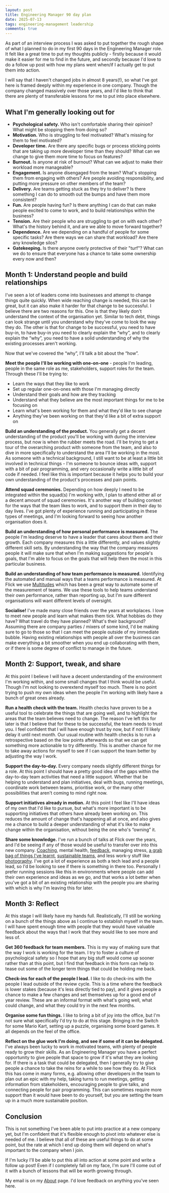 ```yaml
---
layout: post
title: Engineering Manager 90 day plan
date: 2025-07-13
tags: engineering-management leadership
comments: true
---
```


As part of an interview process I was asked to put together the rough shape of what I planned to do in my first 90 days in the Engineering Manager role. It felt like a great time to put my thoughts publicly - firstly because it would make it easier for me to find in the future, and secondly because I'd love to do a follow up post with how my plans went when/if I actually get to put them into action.

I will say that I haven't changed jobs in almost 8 years(!), so what I've got here is framed deeply within my experience in one company. Though the company changed massively over those years, and I'd like to think that there are plenty of transferable lessons for me to put into place elsewhere.

## What I'm generally looking out for

* **Psychological safety.** Who isn't comfortable sharing their opinion? What might be stopping them from doing so?
* **Motivation.** Who is struggling to feel motivated? What's missing for them to feel motivated?
* **Developer time.** Are there any specific bugs or process sticking points that are taking up more developer time than they should? What can we change to give them more time to focus on features?
* **Burnout.** Is anyone at risk of burnout? What can we adjust to make their workload more manageable?
* **Engagement.** Is anyone disengaged from the team? What's stopping them from engaging with others? Are people avoiding responsibility, and putting more pressure on other members of the team?
* **Delivery.** Are teams getting stuck as they try to deliver? Is there something I can do to smooth out the bumps and have them more consistent?
* **Fun.** Are people having fun? Is there anything I can do that can make people excited to come to work, and to build relationships within the business?
* **Tension.** Are their people who are struggling to get on with each other? What's the history behind it, and are we able to move forward together?
* **Dependence.** Are we depending on a handful of people for some specific tasks? Are there ways we can share that workload? Are there any knowledge silos?
* **Gatekeeping.** Is there anyone overly protective of their "turf"? What can we do to ensure that everyone has a chance to take some ownership every now and then?

## Month 1: Understand people and build relationships

I've seen a lot of leaders come into businesses and attempt to change things quite quickly. When wide reaching change is needed, this can be great, but it can also make it harder for that change to be successful. I believe there are two reasons for this. One is that they likely don't understand the context of the organisation yet. Similar to tech debt, things can look strange until you understand why they've come to look the way they do. The other is that for change to be successful, you need to have buy-in, to have buy-in you need to clearly explain the “why”, and to clearly explain the “why”, you need to have a solid understanding of why the existing processes aren't working.

Now that we've covered the “why”, I'll talk a bit about the “how”.

**Meet the people I'll be working with one-on-one** - people I'm leading, people in the same role as me, stakeholders, support roles for the team. Through these I'll be trying to:

* Learn the ways that they like to work
* Set up regular one-on-ones with those I'm managing directly
* Understand their goals and how are they tracking
* Understand what they believe are the most important things for me to be focusing on
* Learn what's been working for them and what they'd like to see change
* Anything they've been working on that they'd like a bit of extra support on

**Build an understanding of the product.** You generally get a decent understanding of the product you'll be working with during the interview process, but now is when the rubber meets the road. I'll be trying to get a tour of the overarching product with someone from the team, and also to dive in more specifically to understand the area I'll be working in the most. As someone with a technical background, I still want to be at least a little bit involved in technical things - I'm someone to bounce ideas with, support with a bit of pair programming, and very occasionally write a little bit of code if needed. I feel like this is important because it helps you to build your own understanding of the product's processes and pain points.

**Attend squad ceremonies.** Depending on how deeply I need to be integrated within the squad(s) I'm working with, I plan to attend either all or a decent amount of squad ceremonies. It's another way of building context for the ways that the team likes to work, and to support them in their day to day lives. I've got plenty of experience running and participating in these types of meetings, and I'm looking forward to seeing how another organisation does it.

**Build an understanding of how personal performance is measured.** The people I'm leading deserve to have a leader that cares about them and their growth. Each company measures this a little differently, and values slightly different skill sets. By understanding the way that the company measures people it will make sure that when I'm making suggestions for people's goals, that I'm able to focus on the goals that will help them the most in this particular business.

**Build an understanding of how team performance is measured.** Identifying the automated and manual ways that a teams performance is measured. At Flick we use [Multitudes](https://www.multitudes.com/) which has been a great way to automate some of the measurement of teams. We use these tools to help teams understand their own performance, rather than reporting up, but I'm sure different organisations will want different levels of oversight.

**Socialise!** I've made many close friends over the years at workplaces. I love to meet new people and learn what makes them tick. What hobbies do they have? What travel do they have planned? What's their background? Assuming there are company parties / mixers of some kind, I'd be making sure to go to those so that I can meet the people outside of my immediate bubble. Having existing relationships with people all over the business can make everything a bit smoother when you end up collaborating with them, or if there is some degree of conflict to manage in the future.

## Month 2: Support, tweak, and share

At this point I believe I will have a decent understanding of the environment I'm working within, and some small changes that I think would be useful. Though I'm not looking to overextend myself too much. There is no point trying to push my own ideas when the people I'm working with likely have a bunch of great ones already.

**Run a health check with the team.** Health checks have proven to be a useful tool to celebrate the things that are going well, and to highlight the areas that the team believes need to change. The reason I've left this for later is that I believe that for these to be successful, the team needs to trust you. I feel confident that I will have enough trust by now, but if not I'll likely delay it until next month. Our usual routine with health checks is to run a retrospective based on the low points afterwards so that we can get something more actionable to try differently. This is another chance for me to take away actions for myself to see if I can support the team better by adjusting the way I work.

**Support the day-to-day.** Every company needs slightly different things for a role. At this point I should have a pretty good idea of the gaps within the day-to-day team activities that need a little support. Whether that be helping to understand and plan initiatives, deal with bugs, running meetings, coordinate work between teams, prioritise work, or the many other possibilities that aren't coming to mind right now.

**Support initiatives already in motion.** At this point I feel like I'll have ideas of my own that I'd like to pursue, but what's more important is to be supporting initiatives that others have already been working on. This reduces the amount of change that's happening all at once, and also gives me a chance to build a deeper understanding of what it's like to make change within the organisation, without being the one who's “owning” it.

**Share some knowledge.** I've run a bunch of talks at Flick over the years, and I'd be seeing if any of those would be useful to transfer over into this new company. [Coaching](../2025/2025-05-21-coaching-questions.md), mental health, [feedback](../2020/2020-05-03-how-to-give-feedback.md), managing stress, [a grab bag of things I've learnt](../2019/2019-05-21-what-ive-learned-so-far.md), [sustainable teams](../2022/2022-12-14-more-sustainable-team.md), and less work-y stuff like [photography](../2023/2023-09-20-newtown-all.md). I've got a lot of experience as both a tech lead and a people lead, so I'd be looking to see if there is something in there too. Personally I prefer running sessions like this in environments where people can add their own experience and ideas as we go, and that works a lot better when you've got a bit of an existing relationship with the people you are sharing with which is why I'm leaving this for later.

## Month 3: Reflect

At this stage I will likely have my hands full. Realistically, I'll still be working on a bunch of the things above as I continue to establish myself in the team. I will have spent enough time with people that they would have valuable feedback about the ways that I work that they would like to see more and less of.

**Get 360 feedback for team members.** This is my way of making sure that the way I work is working for the team. I try to foster a culture of psychological safety so I hope that any big stuff would come up sooner rather than at this point, but I find that feedback in this form can help to tease out some of the longer term things that could be holding me back.

**Check-ins for each of the people I lead.** I like to do check-ins with the people I lead outside of the review cycle. This is a time where the feedback is lower stakes (because it's less directly tied to pay), and it gives people a chance to make a few changes and set themselves up for a good end of year review. These are an informal format with what's going well, what could change, and what they could try in the next few months.

**Organise some fun things.** I like to bring a bit of joy into the office, but I'm not sure what specifically I'd try to do at this stage. Bringing in the Switch for some Mario Kart, setting up a puzzle, organising some board games. It all depends on the feel of the office.

**Reflect on the glue work I'm doing, and see if some of it can be delegated.** I've always been lucky to work in motivated teams, with plenty of people ready to grow their skills. As an Engineering Manager you have a perfect opportunity to give people that space to grow if it's what they are looking for. If there is a task that could be delegated, then I generally try to give people a chance to take the reins for a while to see how they do. At Flick this has come in many forms, e.g. allowing other developers in the team to plan out an epic with my help, taking turns to run meetings, getting information from stakeholders, encouraging people to give talks, and connecting people for pair programming. This can sometimes require more support than it would have been to do yourself, but you are setting the team up in a much more sustainable position.

## Conclusion

This is not something I've been able to put into practice at a new company yet, but I'm confident that it's flexible enough to pivot into whatever else is needed of me. I believe that all of these are useful things to do at some point, but the rate at which I end up doing them will depend on what's important to the company when I join.

If I'm lucky I'll be able to put this all into action at some point and write a follow up post! Even if I completely fall on my face, I'm sure I'll come out of it with a bunch of lessons that will be worth growing through.

My email is on my [About](/about/) page. I'd love feedback on anything you've seen here.
